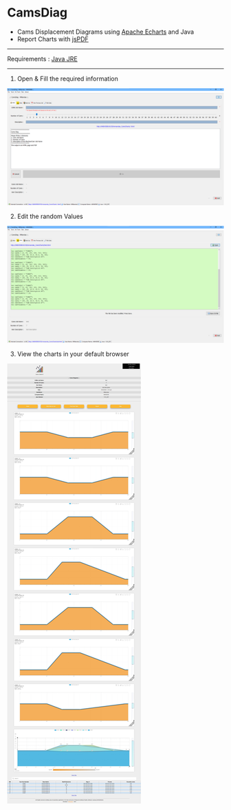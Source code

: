 # CamsDiag

 - Cams Displacement Diagrams using <a href="https://echarts.apache.org/en/index.html">Apache Echarts</a> and Java
 - Report Charts with <a href="https://github.com/parallax/jsPDF">jsPDF</a>

<hr>

Requirements : <a href="https://www.java.com/en/download/manual.jsp">Java JRE</a>

<hr>

1. Open & Fill the required information 

![alt text](https://github.com/mnlxr/CamsDiag/blob/main/images/camsdiag%20(1).png?raw=true)

2. Edit the random Values

![alt text](https://github.com/mnlxr/CamsDiag/blob/main/images/camsdiag%20(2).png?raw=true)

3. View the charts in your default browser

![alt text](https://github.com/mnlxr/CamsDiag/blob/main/images/camsdiag%20(1).jpeg?raw=true)

